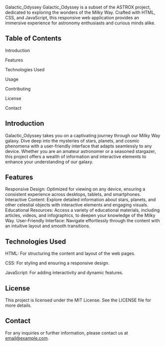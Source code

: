 Galactic_Odyssey
Galactic_Odyssey is a subset of the ASTROX project, dedicated to exploring the wonders of the Milky Way. Crafted with HTML, CSS, and JavaScript, this responsive web application provides an immersive experience for astronomy enthusiasts and curious minds alike.


Table of Contents
------------------

Introduction

Features

Technologies Used

Usage

Contributing

License

Contact

Introduction
-------------

Galactic_Odyssey takes you on a captivating journey through our Milky Way galaxy. Dive deep into the mysteries of stars, planets, and cosmic phenomena with a user-friendly interface that adapts seamlessly to any device. Whether you are an amateur astronomer or a seasoned stargazer, this project offers a wealth of information and interactive elements to enhance your understanding of our galaxy.

Features
---------

Responsive Design: Optimized for viewing on any device, ensuring a consistent experience across desktops, tablets, and smartphones.
Interactive Content: Explore detailed information about stars, planets, and other celestial objects with interactive elements and engaging visuals.
Educational Resources: Access a variety of educational materials, including articles, videos, and infographics, to deepen your knowledge of the Milky Way.
User-Friendly Interface: Navigate effortlessly through the content with an intuitive layout and smooth transitions.

Technologies Used
------------------

HTML: For structuring the content and layout of the web pages.

CSS: For styling and ensuring a responsive design.

JavaScript: For adding interactivity and dynamic features.


License
--------

This project is licensed under the MIT License. See the LICENSE file for more details.

Contact
--------

For any inquiries or further information, please contact us at email@example.com.




